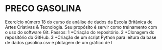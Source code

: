 # PRECO GASOLINA
Exercício número 18 do curso de análise de dados da Escola Britânica de Artes Criativas & Tecnologia. Seu propósito é servir como treinamento com o uso do software Git. Passos: 1 *Criação do repositório. 2 *Clonagem do repositório do GitHub. 3 *Criação de um script Python para leitura da base de dados gasolina.csv e plotagem de um gráfico de l